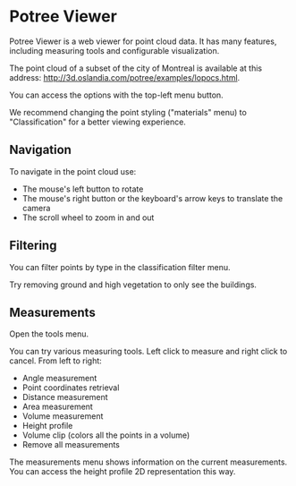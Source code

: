 # Potree Viewer

Potree Viewer is a web viewer for point cloud data. It has many features, including measuring tools and configurable visualization.

The point cloud of a subset of the city of Montreal is available at this address: http://3d.oslandia.com/potree/examples/lopocs.html.

You can access the options with the top-left menu button.

We recommend changing the point styling ("materials" menu) to "Classification" for a better viewing experience.

## Navigation

To navigate in the point cloud use:
* The mouse's left button to rotate
* The mouse's right button or the keyboard's arrow keys to translate the camera
* The scroll wheel to zoom in and out

## Filtering

You can filter points by type in the classification filter menu.

Try removing ground and high vegetation to only see the buildings.

## Measurements

Open the tools menu.

You can try various measuring tools. Left click to measure and right click to cancel. From left to right:
- Angle measurement
- Point coordinates retrieval
- Distance measurement
- Area measurement
- Volume measurement
- Height profile
- Volume clip (colors all the points in a volume)
- Remove all measurements

The measurements menu shows information on the current measurements. You can access the height profile 2D representation this way. 
